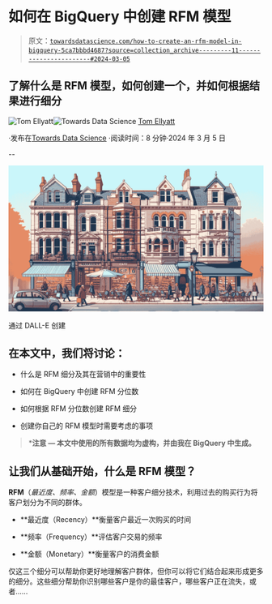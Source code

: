 # 如何在 BigQuery 中创建 RFM 模型

> 原文：[`towardsdatascience.com/how-to-create-an-rfm-model-in-bigquery-5ca7bbbd4687?source=collection_archive---------11-----------------------#2024-03-05`](https://towardsdatascience.com/how-to-create-an-rfm-model-in-bigquery-5ca7bbbd4687?source=collection_archive---------11-----------------------#2024-03-05)

## 了解什么是 RFM 模型，如何创建一个，并如何根据结果进行细分

[](https://medium.com/@thomas.ellyatt?source=post_page---byline--5ca7bbbd4687--------------------------------)![Tom Ellyatt](https://medium.com/@thomas.ellyatt?source=post_page---byline--5ca7bbbd4687--------------------------------)[](https://towardsdatascience.com/?source=post_page---byline--5ca7bbbd4687--------------------------------)![Towards Data Science](https://towardsdatascience.com/?source=post_page---byline--5ca7bbbd4687--------------------------------) [Tom Ellyatt](https://medium.com/@thomas.ellyatt?source=post_page---byline--5ca7bbbd4687--------------------------------)

·发布在[Towards Data Science](https://towardsdatascience.com/?source=post_page---byline--5ca7bbbd4687--------------------------------) ·阅读时间：8 分钟·2024 年 3 月 5 日

--

![](img/3d76c99202a24a052aee2d10dc315976.png)

通过 DALL-E 创建

## 在本文中，我们将讨论：

+   什么是 RFM 细分及其在营销中的重要性

+   如何在 BigQuery 中创建 RFM 分位数

+   如何根据 RFM 分位数创建 RFM 细分

+   创建你自己的 RFM 模型时需要考虑的事项

> ***注意 — 本文中使用的所有数据均为虚构，并由我在 BigQuery 中生成。**

## 让我们从基础开始，什么是 RFM 模型？

**RFM**（*最近度、频率、金额*）模型是一种客户细分技术，利用过去的购买行为将客户划分为不同的群体。

+   **最近度（Recency）**衡量客户最近一次购买的时间

+   **频率（Frequency）**评估客户交易的频率

+   **金额（Monetary）**衡量客户的消费金额

仅这三个细分可以帮助你更好地理解客户群体，但你可以将它们结合起来形成更多的细分。这些细分帮助你识别哪些客户是你的最佳客户，哪些客户正在流失，或者……
